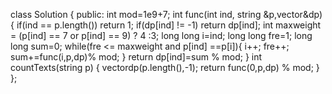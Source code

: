 class Solution {
public:
int mod=1e9+7;
int func(int ind, string &p,vector<int>&dp){
if(ind == p.length())
return 1;
if(dp[ind] != -1) return dp[ind];
int maxweight = (p[ind] == 7 or p[ind] == 9) ? 4 :3;
long long i=ind;
long long fre=1;
long long sum=0;
while(fre <= maxweight and p[ind] ==p[i]){
i++;
fre++;
sum+=func(i,p,dp)% mod;
}
return dp[ind]=sum % mod;
}
int countTexts(string p) {
vector<int>dp(p.length(),-1);
return func(0,p,dp) % mod;
}
};
